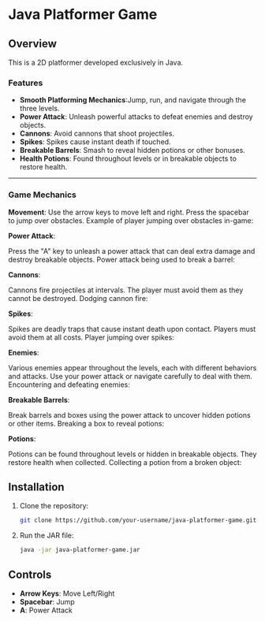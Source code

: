 # Java Platformer Game

## Overview
This is a 2D platformer developed exclusively in Java.

### Features
- **Smooth Platforming Mechanics**:Jump, run, and navigate through the three levels.
- **Power Attack**: Unleash powerful attacks to defeat enemies and destroy objects.
- **Cannons**: Avoid cannons that shoot projectiles.
- **Spikes**: Spikes cause instant death if touched.
- **Breakable Barrels**: Smash to reveal hidden potions or other bonuses.
- **Health Potions**: Found throughout levels or in breakable objects to restore health.

---

### Game Mechanics
**Movement**:
Use the arrow keys to move left and right.
Press the spacebar to jump over obstacles.
Example of player jumping over obstacles in-game:


**Power Attack**:

Press the "A" key to unleash a power attack that can deal extra damage and destroy breakable objects.
Power attack being used to break a barrel:


**Cannons**:

Cannons fire projectiles at intervals. The player must avoid them as they cannot be destroyed.
Dodging cannon fire:


**Spikes**:

Spikes are deadly traps that cause instant death upon contact. Players must avoid them at all costs.
Player jumping over spikes:


**Enemies**:

Various enemies appear throughout the levels, each with different behaviors and attacks. Use your power attack or navigate carefully to deal with them.
Encountering and defeating enemies:


**Breakable Barrels**:

Break barrels and boxes using the power attack to uncover hidden potions or other items.
Breaking a box to reveal potions:


**Potions**:

Potions can be found throughout levels or hidden in breakable objects. They restore health when collected.
Collecting a potion from a broken object:

## Installation
1. Clone the repository:
    ```bash
    git clone https://github.com/your-username/java-platformer-game.git
    ```

2. Run the JAR file:
    ```bash
    java -jar java-platformer-game.jar
    ```

## Controls
- **Arrow Keys**: Move Left/Right
- **Spacebar**: Jump
- **A**: Power Attack
